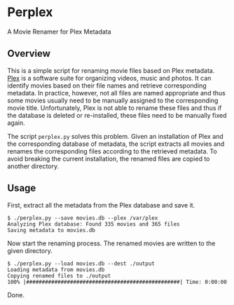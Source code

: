 
# Perplex

A Movie Renamer for Plex Metadata

## Overview

This is a simple script for renaming movie files based on Plex
metadata. [Plex](http://plex.tv/) is a software suite for organizing
videos, music and photos.  It can identify movies based on their file
names and retrieve corresponding metadata.  In practice, however, not
all files are named appropriate and thus some movies usually need to
be manually assigned to the corresponding movie title. Unfortunately,
Plex is not able to rename these files and thus if the database is
deleted or re-installed, these files need to be manually fixed again.

The script `perplex.py` solves this problem.  Given an installation of
Plex and the corresponding database of metadata, the script extracts
all movies and renames the corresponding files according to the
retrieved metadata.  To avoid breaking the current installation, the
renamed files are copied to another directory.

## Usage

First, extract all the metadata from the Plex database and save it.

    $ ./perplex.py --save movies.db --plex /var/plex
    Analyzing Plex database: Found 335 movies and 365 files
 	Saving metadata to movies.db

Now start the renaming process. The renamed movies are written to
the given directory.

    $ ./perplex.py --load movies.db --dest ./output
    Loading metadata from movies.db
    Copying renamed files to ./output
	100% |#################################################| Time: 0:00:00

Done.
